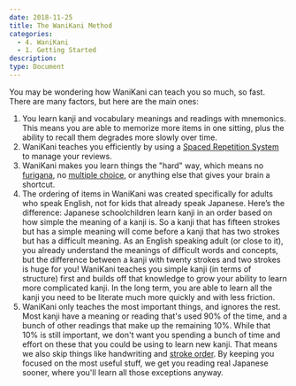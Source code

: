 ```yaml
---
date: 2018-11-25
title: The WaniKani Method
categories:
  - 4. WaniKani
  - 1. Getting Started
description:
type: Document
---
```

You may be wondering how WaniKani can teach you so much, so fast. There are many factors, but here are the main ones:

1. You learn kanji and vocabulary meanings and readings with mnemonics. This means you are able to memorize more items in one sitting, plus the ability to recall them degrades more slowly over time.
2. WaniKani teaches you efficiently by using a [Spaced Repetition System](x) to manage your reviews.
3. WaniKani makes you learn things the "hard" way, which means no [furigana](x), no [multiple choice](x), or anything else that gives your brain a shortcut.
4. The ordering of items in WaniKani was created specifically for adults who speak English, not for kids that already speak Japanese. Here’s the difference: Japanese schoolchildren learn kanji in an order based on how simple the meaning of a kanji is. So a kanji that has fifteen strokes but has a simple meaning will come before a kanji that has two strokes but has a difficult meaning. As an English speaking adult (or close to it), you already understand the meanings of difficult words and concepts, but the difference between a kanji with twenty strokes and two strokes is huge for you! WaniKani teaches you simple kanji (in terms of structure) first and builds off that knowledge to grow your ability to learn more complicated kanji. In the long term, you are able to learn all the kanji you need to be literate much more quickly and with less friction.
5. WaniKani only teaches the most important things, and ignores the rest. Most kanji have a meaning or reading that's used 90% of the time, and a bunch of other readings that make up the remaining 10%. While that 10% is still important, we don't want you spending a bunch of time and effort on these that you could be using to learn new kanji. That means we also skip things like handwriting and [stroke order](x). By keeping you focused on the most useful stuff, we get you reading real Japanese sooner, where you'll learn all those exceptions anyway.
